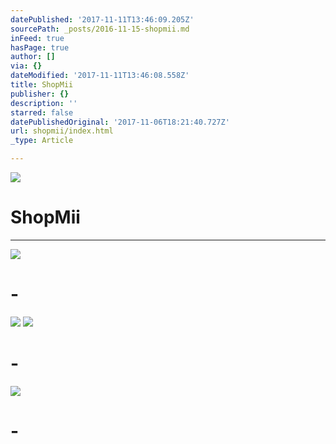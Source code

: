 ```yaml
---
datePublished: '2017-11-11T13:46:09.205Z'
sourcePath: _posts/2016-11-15-shopmii.md
inFeed: true
hasPage: true
author: []
via: {}
dateModified: '2017-11-11T13:46:08.558Z'
title: ShopMii
publisher: {}
description: ''
starred: false
datePublishedOriginal: '2017-11-06T18:21:40.727Z'
url: shopmii/index.html
_type: Article

---
```

![](https://the-grid-user-content.s3-us-west-2.amazonaws.com/0c38ab8d-f803-46e7-9523-fef336f6b52e.jpg)

# ShopMii

---

![](https://the-grid-user-content.s3-us-west-2.amazonaws.com/8c0ec5cb-7002-4a69-85bf-50aa88fd86f2.jpg)

# -
![](https://the-grid-user-content.s3-us-west-2.amazonaws.com/f00f24fd-1c6b-455e-b19d-2aa83675bef7.png)
![](https://the-grid-user-content.s3-us-west-2.amazonaws.com/aa044ebc-1fb8-48b8-a815-6f65379915c2.png)

# -
![](https://the-grid-user-content.s3-us-west-2.amazonaws.com/bd2f0836-8a24-428d-ad3e-2fe41ec91391.png)

# -